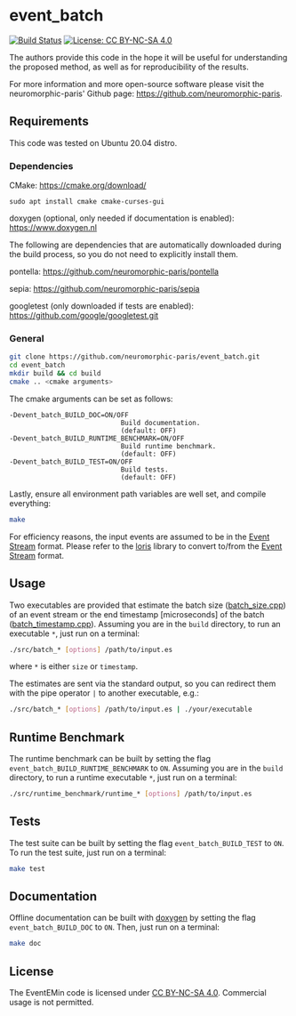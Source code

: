 # event_batch
[![Build Status](https://app.travis-ci.com/neuromorphic-paris/event_batch.svg?token=EcsqzkxC73oqb86Uxx4r&branch=master)](https://app.travis-ci.com/github/neuromorphic-paris/event_batch)
[![License: CC BY-NC-SA 4.0](https://img.shields.io/badge/License-CC%20BY--NC--SA%204.0-lightgrey.svg?style=flat-square)](https://creativecommons.org/licenses/by-nc-sa/4.0/)

The authors provide this code in the hope it will be useful for understanding the proposed method, as well as for reproducibility of the results.

For more information and more open-source software please visit the neuromorphic-paris' Github page: <https://github.com/neuromorphic-paris>.

## Requirements
This code was tested on Ubuntu 20.04 distro.

### Dependencies
CMake: <https://cmake.org/download/>
  ```
  sudo apt install cmake cmake-curses-gui
  ```

doxygen (optional, only needed if documentation is enabled): <https://www.doxygen.nl>

The following are dependencies that are automatically downloaded during the build process, so you do not need to explicitly install them.

pontella: <https://github.com/neuromorphic-paris/pontella>

sepia: <https://github.com/neuromorphic-paris/sepia>

googletest (only downloaded if tests are enabled): <https://github.com/google/googletest.git>

### General
  ```bash
  git clone https://github.com/neuromorphic-paris/event_batch.git
  cd event_batch
  mkdir build && cd build
  cmake .. <cmake arguments>
  ```
The cmake arguments can be set as follows:
  ```
  -Devent_batch_BUILD_DOC=ON/OFF
                              Build documentation.
                              (default: OFF)
  -Devent_batch_BUILD_RUNTIME_BENCHMARK=ON/OFF
                              Build runtime benchmark.
                              (default: OFF)
  -Devent_batch_BUILD_TEST=ON/OFF
                              Build tests.
                              (default: OFF)
  ```
Lastly, ensure all environment path variables are well set, and compile everything:
  ```bash
  make
  ```

For efficiency reasons, the input events are assumed to be in the [Event Stream](https://github.com/neuromorphic-paris/event_stream) format.
Please refer to the [loris](https://github.com/neuromorphic-paris/loris) library to convert to/from the [Event Stream](https://github.com/neuromorphic-paris/event_stream) format.

## Usage
Two executables are provided that estimate the batch size ([batch_size.cpp](https://github.com/neuromorphic-paris/event_batch/blob/master/src/batch_size.cpp)) of an event stream or the end timestamp [microseconds] of the batch ([batch_timestamp.cpp](https://github.com/neuromorphic-paris/event_batch/blob/master/src/batch_timestamp.cpp)).
Assuming you are in the `build` directory, to run an executable `*`, just run on a terminal:
  ```bash
  ./src/batch_* [options] /path/to/input.es
  ```
where `*` is either `size` or `timestamp`.

The estimates are sent via the standard output, so you can redirect them with the pipe operator `|` to another executable, e.g.:
  ```bash
  ./src/batch_* [options] /path/to/input.es | ./your/executable
  ```

## Runtime Benchmark
The runtime benchmark can be built by setting the flag `event_batch_BUILD_RUNTIME_BENCHMARK` to `ON`.
Assuming you are in the `build` directory, to run a runtime executable `*`, just run on a terminal:
  ```bash
  ./src/runtime_benchmark/runtime_* [options] /path/to/input.es
  ```

## Tests
The test suite can be built by setting the flag `event_batch_BUILD_TEST` to `ON`.
To run the test suite, just run on a terminal:
  ```bash
  make test
  ```
  
## Documentation
Offline documentation can be built with [doxygen](https://www.doxygen.nl) by setting the flag `event_batch_BUILD_DOC` to `ON`.
Then, just run on a terminal:
  ```bash
  make doc
  ```

## License
The EventEMin code is licensed under [CC BY-NC-SA 4.0](https://creativecommons.org/licenses/by-nc-sa/4.0/).
Commercial usage is not permitted.
